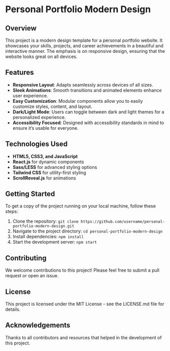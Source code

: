 # Personal Portfolio Modern Design

## Overview
This project is a modern design template for a personal portfolio website. It showcases your skills, projects, and career achievements in a beautiful and interactive manner. The emphasis is on responsive design, ensuring that the website looks great on all devices.

## Features
- **Responsive Layout**: Adapts seamlessly across devices of all sizes.
- **Sleek Animations**: Smooth transitions and animated elements enhance user experience.
- **Easy Customization**: Modular components allow you to easily customize styles, content, and layout.
- **Dark/Light Mode**: Users can toggle between dark and light themes for a personalized experience.
- **Accessibility Focused**: Designed with accessibility standards in mind to ensure it’s usable for everyone.

## Technologies Used
- **HTML5, CSS3, and JavaScript**
- **React.js** for dynamic components
- **Sass/LESS** for advanced styling options
- **Tailwind CSS** for utility-first styling
- **ScrollReveal.js** for animations

## Getting Started
To get a copy of the project running on your local machine, follow these steps:
1. Clone the repository: `git clone https://github.com/username/personal-portfolio-modern-design.git`
2. Navigate to the project directory: `cd personal-portfolio-modern-design`
3. Install dependencies: `npm install`
4. Start the development server: `npm start`

## Contributing
We welcome contributions to this project! Please feel free to submit a pull request or open an issue.

## License
This project is licensed under the MIT License - see the LICENSE.md file for details.

## Acknowledgements
Thanks to all contributors and resources that helped in the development of this project.